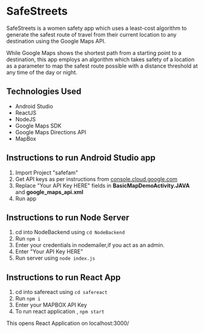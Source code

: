 # SafeStreets

SafeStreets is a women safety app which uses a least-cost algorithm to generate the safest route of travel from their current location to any destination using the Google Maps API.

While Google Maps shows the shortest path from a starting point to a destination, this app employs an algorithm which takes safety of a location as a parameter to map the safest route possible with a distance threshold at any time of the day or night.

## Technologies Used

* Android Studio
* ReactJS
* NodeJS
* Google Maps SDK
* Google Maps Directions API
* MapBox

## Instructions to run Android Studio app

1. Import Project "safefam"
2. Get API keys as per instructions from [console.cloud.google.com](console.cloud.google.com)
3. Replace "Your API Key HERE" fields in **BasicMapDemoActivity.JAVA** and **google_maps_api.xml**
4. Run app

## Instructions to run Node Server

1. cd into NodeBackend using ```cd NodeBackend```
2. Run ```npm i```
3. Enter your credentials in nodemailer,if you act as an admin.
4. Enter "Your API Key HERE"
5. Run server using ```node index.js```

## Instructions to run React App

1. cd into safereact using ```cd safereact```
2. Run ```npm i```
3. Enter your MAPBOX API Key 
4. To run react application , ```npm start```

This opens React Application on localhost:3000/ 
